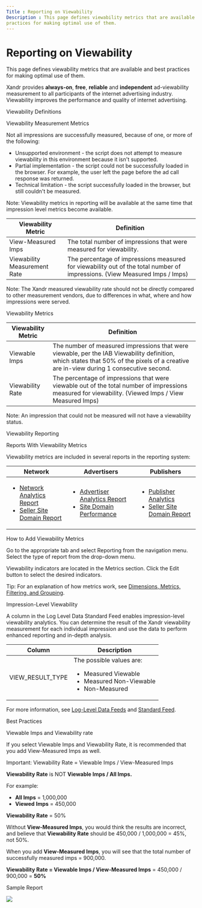 ```yaml
---
Title : Reporting on Viewability
Description : This page defines viewability metrics that are available and best
practices for making optimal use of them.
---
```



# Reporting on Viewability





This page defines viewability metrics that are available and best
practices for making optimal use of them.

Xandr provides **always-on**, **free**,
**reliable** and **independent** ad-viewability measurement to all
participants of the internet advertising industry. Viewability improves
the performance and quality of internet advertising.

Viewability Definitions

Viewability Measurement Metrics

Not all impressions are successfully measured, because of one, or more
of the following:

- Unsupported environment - the script does not attempt to measure
  viewability in this environment because it isn't supported.
- Partial implementation - the script could not be successfully loaded
  in the browser. For example, the user left the page before the ad call
  response was returned.
- Technical limitation - the script successfully loaded in the browser,
  but still couldn't be measured.



Note: Viewability metrics in reporting
will be available at the same time that impression level metrics become
available.





<table class="table">
<thead class="thead">
<tr class="header row">
<th id="ID-00001480__entry__1" class="entry">Viewability Metric</th>
<th id="ID-00001480__entry__2" class="entry">Definition</th>
</tr>
</thead>
<tbody class="tbody">
<tr class="odd row">
<td class="entry" headers="ID-00001480__entry__1">View-Measured
Imps</td>
<td class="entry" headers="ID-00001480__entry__2">The total number of
impressions that were measured for viewability.</td>
</tr>
<tr class="even row">
<td class="entry" headers="ID-00001480__entry__1">Viewability
Measurement Rate</td>
<td class="entry" headers="ID-00001480__entry__2">The percentage of
impressions measured for viewability out of the total number of
impressions. (View Measured Imps / Imps)</td>
</tr>
</tbody>
</table>





Note: The Xandr
measured viewability rate should not be directly compared to other
measurement vendors, due to differences in what, where and how
impressions were served.



Viewability Metrics



<table class="table">
<thead class="thead">
<tr class="header row">
<th id="ID-00001480__entry__7" class="entry">Viewability Metric</th>
<th id="ID-00001480__entry__8" class="entry">Definition</th>
</tr>
</thead>
<tbody class="tbody">
<tr class="odd row">
<td class="entry" headers="ID-00001480__entry__7">Viewable Imps</td>
<td class="entry" headers="ID-00001480__entry__8">The number of measured
impressions that were viewable, per the IAB Viewability definition,
which states that 50% of the pixels of a creative are in-view during 1
consecutive second.</td>
</tr>
<tr class="even row">
<td class="entry" headers="ID-00001480__entry__7">Viewability Rate</td>
<td class="entry" headers="ID-00001480__entry__8">The percentage of
impressions that were viewable out of the total number of impressions
measured for viewability. (Viewed Imps / View Measured Imps)</td>
</tr>
</tbody>
</table>





Note: An impression that could not be
measured will not have a viewability status.



Viewability Reporting

Reports With Viewability Metrics

Viewability metrics are included in several reports in the reporting
system:



<table class="table">
<thead class="thead">
<tr class="header row">
<th id="ID-00001480__entry__13" class="entry"><span
class="ph">Network</th>
<th id="ID-00001480__entry__14" class="entry">Advertisers</th>
<th id="ID-00001480__entry__15" class="entry">Publishers</th>
</tr>
</thead>
<tbody class="tbody">
<tr class="odd row">
<td class="entry" headers="ID-00001480__entry__13"><ul>
<li><a href="network-analytics-report.html" class="xref">Network
Analytics Report</a></li>
<li><a href="seller-site-domain-report.html" class="xref">Seller Site
Domain Report</a></li>
</ul></td>
<td class="entry" headers="ID-00001480__entry__14"><ul>
<li><a href="advertiser-analytics-report.html" class="xref">Advertiser
Analytics Report</a></li>
<li><a href="site-domain-performance.html" class="xref">Site Domain
Performance</a></li>
</ul></td>
<td class="entry" headers="ID-00001480__entry__15"><ul>
<li><a href="publisher-analytics.html" class="xref">Publisher
Analytics</a></li>
<li><a href="seller-site-domain-report.html" class="xref">Seller Site
Domain Report</a></li>
</ul></td>
</tr>
</tbody>
</table>



How to Add Viewability Metrics

Go to the appropriate tab and select
Reporting from the navigation menu.
Select the type of report from the drop-down menu.

Viewability indicators are located in the
Metrics section. Click the
Edit button to select the desired
indicators.



Tip: For an explanation of how metrics
work, see <a href="dimensions-metrics-filtering-and-grouping.html"
class="xref">Dimensions, Metrics, Filtering, and Grouping</a>.



Impression-Level Viewability

A column in the Log Level Data Standard Feed enables impression-level
viewability analytics. You can determine the result of the
Xandr viewability measurement for each
individual impression and use the data to perform enhanced reporting and
in-depth analysis.



<table class="table">
<thead class="thead">
<tr class="header row">
<th id="ID-00001480__entry__19" class="entry">Column</th>
<th id="ID-00001480__entry__20" class="entry">Description</th>
</tr>
</thead>
<tbody class="tbody">
<tr class="odd row">
<td class="entry" headers="ID-00001480__entry__19">VIEW_RESULT_TYPE</td>
<td class="entry" headers="ID-00001480__entry__20">The possible values
are:
<ul>
<li>Measured Viewable</li>
<li>Measured Non-Viewable</li>
<li>Non-Measured</li>
</ul></td>
</tr>
</tbody>
</table>



For more information, see <a
href="https://docs.xandr.com/bundle/log-level-data/page/log-level-data-feeds.html"
class="xref" target="_blank">Log-Level Data Feeds</a> and <a
href="https://docs.xandr.com/bundle/log-level-data/page/standard-feed.html"
class="xref" target="_blank">Standard Feed</a>.

Best Practices

Viewable Imps and Viewability rate

If you select Viewable Imps and
Viewability Rate, it is recommended
that you add View-Measured Imps as
well.



Important: Viewability Rate = Viewable
Imps / View-Measured Imps



**Viewability Rate** is NOT **Viewable Imps / All Imps.**

For example:

- **All Imps** = 1,000,000
- **Viewed** **Imps** = 450,000

**Viewability Rate** = 50%

Without **View-Measured Imps**, you would think the results are
incorrect, and believe that **Viewability Rate** should be 450,000 /
1,000,000 = 45%, not 50%.

When you add **View-Measured Imps**, you will see that the total number
of successfully measured imps = 900,000.

**Viewability Rate = Viewable Imps / View-Measured Imps** = 450,000 /
900,000 = **50%**

Sample Report

<img
src="../images/reporting-on-viewability/viewability_sample_report.jpg"
class="image" />






